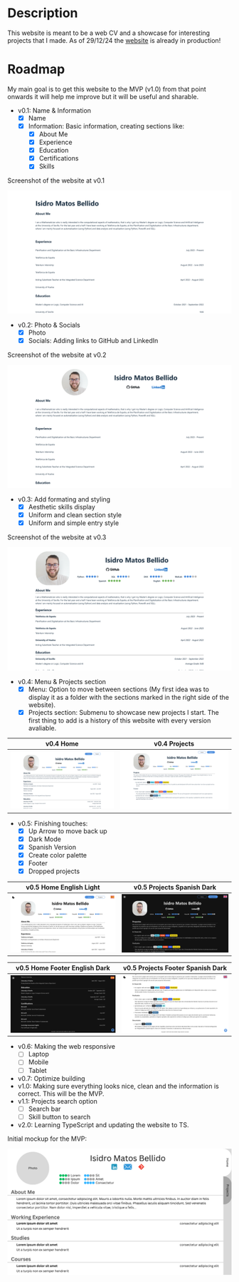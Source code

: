 # Description
This website is meant to be a web CV and a showcase for interesting projects that I made. As of 29/12/24 the [website](https://isimatosbe.es/) is already in production!

# Roadmap
My main goal is to get this website to the MVP (v1.0) from that point onwards it will help me improve but it will be useful and sharable.

- v0.1: Name & Information
    - [x] Name
    - [x] Information: Basic information, creating sections like:
        - [x] About Me
        - [x] Experience
        - [x] Education
        - [x] Certifications
        - [x] Skills

Screenshot of the website at v0.1 

![Screenshot v0.1](/src/imgs/history/v0.1.png)
- v0.2: Photo & Socials
    - [x] Photo
    - [x] Socials: Adding links to GitHub and LinkedIn

Screenshot of the website at v0.2 

![Screenshot v0.2](/src/imgs/history/v0.2.png)
- v0.3: Add formating and styling
    - [x] Aesthetic skills display
    - [x] Uniform and clean section style
    - [x] Uniform and simple entry style

Screenshot of the website at v0.3 

![Screenshot v0.3](/src/imgs/history/v0.3.png)
- v0.4: Menu & Projects section
    - [x] Menu: Option to move between sections (My first idea was to display it as a folder with the sections marked in the right side of the website).
    - [x] Projects section: Submenu to showcase new projects I start. The first thing to add is a history of this website with every version avaliable.

v0.4 Home | v0.4 Projects
:-------------------------:|:-------------------------:
![Screenshot v0.4 Home](/src/imgs/history/v0.4%20-%20Home.png) | ![Screenshot v0.4 Projects](/src/imgs/history/v0.4%20-%20Projects.png)

- v0.5: Finishing touches:
    - [x] Up Arrow to move back up
    - [x] Dark Mode
    - [x] Spanish Version
    - [x] Create color palette
    - [x] Footer
    - [x] Dropped projects

v0.5 Home English Light | v0.5 Projects Spanish Dark
:-------------------------:|:-------------------------:
![Screenshot v0.5 Home English Light](/src/imgs/history/v0.5%20-%20Home%20-%20Eng%20-%20Light.png) | ![v0.5 Projects Spanish Dark](/src/imgs/history/v0.5%20-%20Projects%20-%20Spa%20-%20Dark.png)

v0.5 Home Footer English Dark | v0.5 Projects Footer Spanish Dark
:-------------------------:|:-------------------------:
![Screenshot v0.5 Home Footer English Dark](/src/imgs/history/v0.5%20-%20Footer%20-%20Eng%20-%20Dark.png) | ![Screenshot v0.5 Projects Footer Spanish Dark](/src/imgs/history/v0.5%20-%20Footer%20-%20Spa%20-%20Light.png)

- v0.6: Making the web responsive
    - [ ] Laptop
    - [ ] Mobile
    - [ ] Tablet
- v0.7: Optimize building
- v1.0: Making sure everything looks nice, clean and the information is correct. This will be the MVP. 
- v1.1: Projects search option
    - [ ] Search bar
    - [ ] Skill button to search
- v2.0: Learning TypeScript and updating the website to TS.

Initial mockup for the MVP:

![Mockup](/src/imgs/history/Initial-Mockup.png)